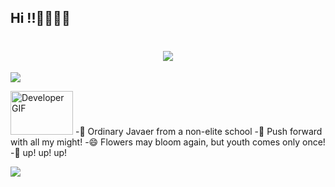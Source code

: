 ## Hi !!👋👋👋👋
<h1 align="center"> <img src="https://readme-typing-svg.herokuapp.com/?lines=printf(%22Here%20is%20Bread!%22);欢迎来到面包GitHub首页!&center=true&size=27"></h1>
<p align="left">
  <a href="https://skillicons.dev">
    <img src="https://skillicons.dev/icons?i=java,docker,nodejs,vue,git,jenkins,linux&theme=light"/>
  </a>
</p>
<p align="left">
    <img src="https://raw.githubusercontent.com/TheDudeThatCode/TheDudeThatCode/master/Assets/Developer.gif" alt="Developer GIF" width="100" height="70">  
-🔭 Ordinary Javaer from a non-elite school
-🌱 Push forward with all my might!
-😄 Flowers may bloom again, but youth comes only once!
-🍟 up! up! up!

</p>



![](https://github-readme-stats.vercel.app/api?username=mianbaosao&show_icons=true&theme=transparent)    



